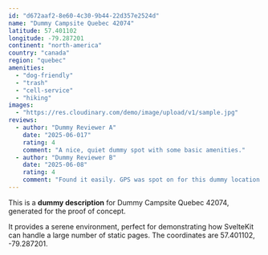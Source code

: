 ```yaml
---
id: "d672aaf2-8e60-4c30-9b44-22d357e2524d"
name: "Dummy Campsite Quebec 42074"
latitude: 57.401102
longitude: -79.287201
continent: "north-america"
country: "canada"
region: "quebec"
amenities:
  - "dog-friendly"
  - "trash"
  - "cell-service"
  - "hiking"
images:
  - "https://res.cloudinary.com/demo/image/upload/v1/sample.jpg"
reviews:
  - author: "Dummy Reviewer A"
    date: "2025-06-017"
    rating: 4
    comment: "A nice, quiet dummy spot with some basic amenities."
  - author: "Dummy Reviewer B"
    date: "2025-06-08"
    rating: 4
    comment: "Found it easily. GPS was spot on for this dummy location."
---
```


This is a **dummy description** for Dummy Campsite Quebec 42074, generated for the proof of concept.

It provides a serene environment, perfect for demonstrating how SvelteKit can handle a large number of static pages. The coordinates are 57.401102, -79.287201.
